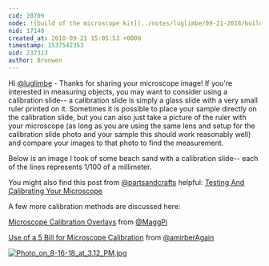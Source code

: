 ```yaml
---
cid: 20709
node: ![build of the microscope kit](../notes/luglimbe/09-21-2018/build-of-the-microscope-kit)
nid: 17148
created_at: 2018-09-21 15:05:53 +0000
timestamp: 1537542353
uid: 237313
author: Bronwen
---
```


Hi [@luglimbe](/profile/luglimbe) - Thanks for sharing your microscope image! If you're interested in measuring objects, you may want to consider using a calibration slide-- a calibration slide is simply a glass slide with a very small ruler printed on it. Sometimes it is possible to place your sample directly on the calibration slide, but you can also just take a picture of the ruler with your microscope (as long as you are using the same lens and setup for the calibration slide photo and your sample this should work reasonably well) and compare your images to that photo to find the measurement. 

Below is an image I took of some beach sand with a calibration slide-- each of the lines represents 1/100 of a millimeter. 

You might also find this post from [@partsandcrafts](/profile/partsandcrafts) helpful: [Testing And Calibrating Your Microscope](https://publiclab.org/notes/partsandcrafts/02-26-2018/5-testing-and-calibrating-your-microscope)

A few more calibration methods are discussed here:

[Microscope Calibration Overlays](https://publiclab.org/notes/MaggPi/06-23-2018/microscope-calibration-overlays-what-s-the-best-approach) from [@MaggPi](/profile/MaggPi) 

[Use of a 5 Bill for Microscope Calibration](https://publiclab.org/notes/amirberAgain/05-23-2018/use-of-a-5-bill-for-microscope-calibration) from [@amirberAgain](/profile/amirberAgain) 


[![Photo_on_8-16-18_at_3.12_PM.jpg](/i/26640)](/i/26640)

